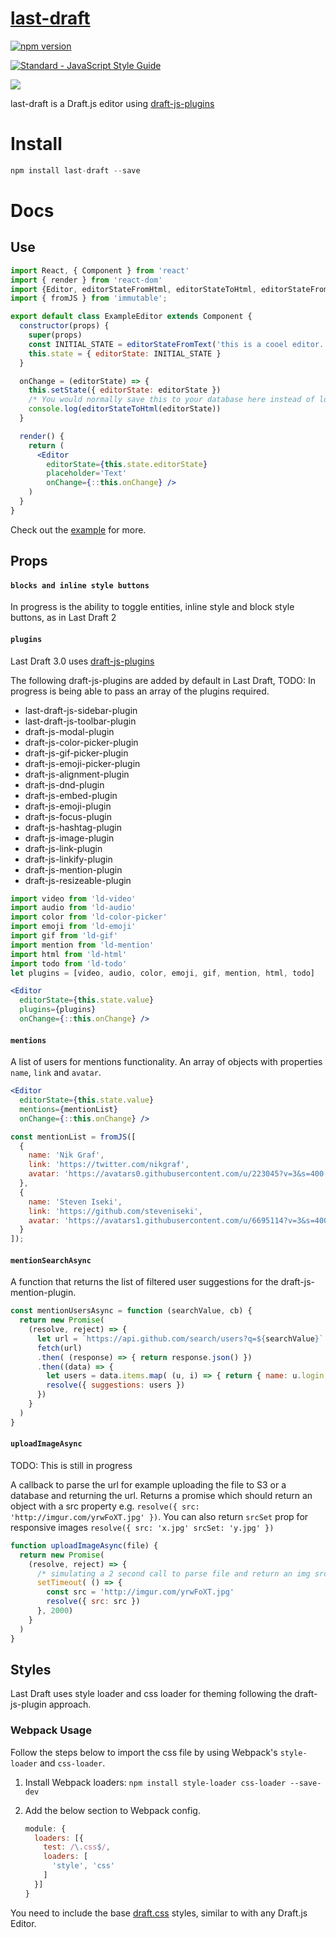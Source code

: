 # [last-draft](http://lastdraft.xyz)

[![npm version](https://badge.fury.io/js/last-draft.svg)](https://badge.fury.io/js/last-draft)

[![Standard - JavaScript Style Guide](https://img.shields.io/badge/code%20style-standard-brightgreen.svg)](http://standardjs.com/)

![](https://raw.githubusercontent.com/vacenz/last-draft/master/example/public/screenshot.gif)

last-draft is a Draft.js editor using [draft-js-plugins](https://draft-js-plugins.com)

# Install
```jsx
npm install last-draft --save
```

# Docs

## Use
```jsx
import React, { Component } from 'react'
import { render } from 'react-dom'
import {Editor, editorStateFromHtml, editorStateToHtml, editorStateFromRaw, editorStateFromText} from 'last-draft'
import { fromJS } from 'immutable';

export default class ExampleEditor extends Component {
  constructor(props) {
    super(props)
    const INITIAL_STATE = editorStateFromText('this is a cooel editor... 🏄🌠🏀')
    this.state = { editorState: INITIAL_STATE }
  }

  onChange = (editorState) => {
    this.setState({ editorState: editorState })
    /* You would normally save this to your database here instead of logging it */
    console.log(editorStateToHtml(editorState))
  }

  render() {
    return (
      <Editor
        editorState={this.state.editorState}
        placeholder='Text'
        onChange={::this.onChange} />
    )
  }
}
```

Check out the [example](https://github.com/vacenz/last-draft/tree/master/example) for more.

## Props

#### `blocks and inline style buttons`
In progress is the ability to toggle entities, inline style and block style buttons, as in Last Draft 2

#### `plugins`
Last Draft 3.0 uses [draft-js-plugins](https://github.com/draft-js-plugins/draft-js-plugins)

The following draft-js-plugins are added by default in Last Draft, TODO: In progress is being able to pass an array of the plugins required.

- last-draft-js-sidebar-plugin
- last-draft-js-toolbar-plugin
- draft-js-modal-plugin
- draft-js-color-picker-plugin
- draft-js-gif-picker-plugin
- draft-js-emoji-picker-plugin
- draft-js-alignment-plugin
- draft-js-dnd-plugin
- draft-js-embed-plugin
- draft-js-emoji-plugin
- draft-js-focus-plugin
- draft-js-hashtag-plugin
- draft-js-image-plugin
- draft-js-link-plugin
- draft-js-linkify-plugin
- draft-js-mention-plugin
- draft-js-resizeable-plugin


```jsx
import video from 'ld-video'
import audio from 'ld-audio'
import color from 'ld-color-picker'
import emoji from 'ld-emoji'
import gif from 'ld-gif'
import mention from 'ld-mention'
import html from 'ld-html'
import todo from 'ld-todo'
let plugins = [video, audio, color, emoji, gif, mention, html, todo]

<Editor
  editorState={this.state.value}
  plugins={plugins}
  onChange={::this.onChange} />
```

#### `mentions`
A list of users for mentions functionality. An array of objects with properties `name`, `link` and `avatar`.

```jsx
<Editor
  editorState={this.state.value}
  mentions={mentionList}
  onChange={::this.onChange} />

const mentionList = fromJS([
  {
    name: 'Nik Graf',
    link: 'https://twitter.com/nikgraf',
    avatar: 'https://avatars0.githubusercontent.com/u/223045?v=3&s=400',
  },
  {
    name: 'Steven Iseki',
    link: 'https://github.com/steveniseki',
    avatar: 'https://avatars1.githubusercontent.com/u/6695114?v=3&s=400',
  }
]);

```

#### `mentionSearchAsync`
A function that returns the list of filtered user suggestions for the draft-js-mention-plugin.

```jsx
const mentionUsersAsync = function (searchValue, cb) {
  return new Promise(
    (resolve, reject) => {
      let url = `https://api.github.com/search/users?q=${searchValue}`
      fetch(url)
      .then( (response) => { return response.json() })
      .then((data) => {
        let users = data.items.map( (u, i) => { return { name: u.login, link: u.html_url, avatar: u.avatar_url } })
        resolve({ suggestions: users })
      })
    }
  )
}
```

#### `uploadImageAsync`

TODO: This is still in progress

A callback to parse the url for example uploading the file to S3 or a database and returning the url. Returns a promise which should return an object with a src property e.g. `resolve({ src: 'http://imgur.com/yrwFoXT.jpg' })`. You can also return `srcSet` prop for responsive images `resolve({ src: 'x.jpg' srcSet: 'y.jpg' })`

```jsx
function uploadImageAsync(file) {
  return new Promise(
    (resolve, reject) => {
      /* simulating a 2 second call to parse file and return an img src... */
      setTimeout( () => {
        const src = 'http://imgur.com/yrwFoXT.jpg'
        resolve({ src: src })
      }, 2000)
    }
  )
}
```

## Styles

Last Draft uses style loader and css loader for theming following the draft-js-plugin approach.

### Webpack Usage
Follow the steps below to import the css file by using Webpack's `style-loader` and `css-loader`.

1. Install Webpack loaders: `npm install style-loader css-loader --save-dev`
2. Add the below section to Webpack config.

    ```js
    module: {
      loaders: [{
        test: /\.css$/,
        loaders: [
          'style', 'css'
        ]
      }]
    }
    ```

You need to include the base [draft.css](https://github.com/vacenz/last-draft/blob/master/lib/styles/draft.css) styles, similar to with any Draft.js Editor.

